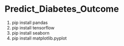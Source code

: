 # Predict_Diabetes_Outcome

1. pip install pandas
2. pip install tensorflow
3. pip install seaborn
4. pip install matplotlib.pyplot
